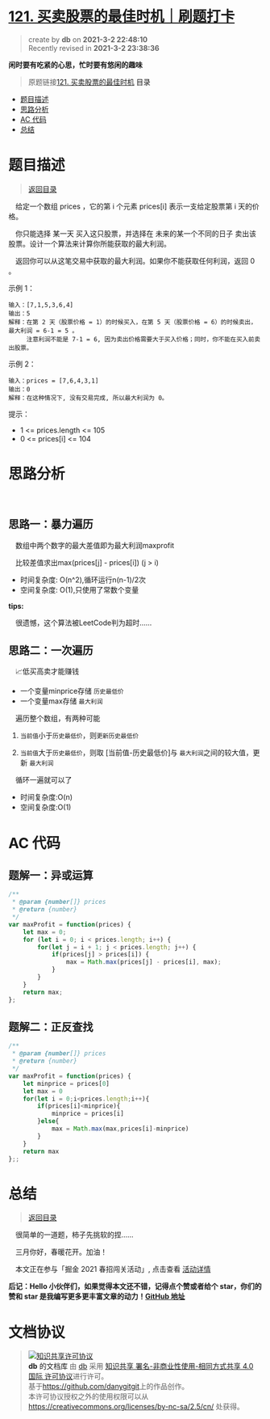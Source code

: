 # [121. 买卖股票的最佳时机｜刷题打卡](https://github.com/danygitgit/document-library)

> create by **db** on **2021-3-2 22:48:10**  
> Recently revised in **2021-3-2 23:38:36**

 **闲时要有吃紧的心思，忙时要有悠闲的趣味**

> 原题链接[121. 买卖股票的最佳时机](https://leetcode-cn.com/problems/best-time-to-buy-and-sell-stock/)
<a id="catalog">目录</a>

- [题目描述](#preface)
- [思路分析](#main-body)
- [AC 代码](#main-body2)
- [总结](#summary)

# <a  id="preface">题目描述</a>

> [返回目录](#catalog)

&emsp;给定一个数组 prices ，它的第 i 个元素 prices[i] 表示一支给定股票第 i 天的价格。

&emsp;你只能选择 某一天 买入这只股票，并选择在 未来的某一个不同的日子 卖出该股票。设计一个算法来计算你所能获取的最大利润。

&emsp;返回你可以从这笔交易中获取的最大利润。如果你不能获取任何利润，返回 0 。

示例 1：
```
输入：[7,1,5,3,6,4]
输出：5
解释：在第 2 天（股票价格 = 1）的时候买入，在第 5 天（股票价格 = 6）的时候卖出，最大利润 = 6-1 = 5 。
     注意利润不能是 7-1 = 6, 因为卖出价格需要大于买入价格；同时，你不能在买入前卖出股票。
```
示例 2：
```
输入：prices = [7,6,4,3,1]
输出：0
解释：在这种情况下, 没有交易完成, 所以最大利润为 0。
```

提示：

- 1 <= prices.length <= 105
- 0 <= prices[i] <= 104


# <a  id="main-body">思路分析</a>

&emsp;

## 思路一：暴力遍历

&emsp;数组中两个数字的最大差值即为最大利润maxprofit

&emsp;比较差值求出max(prices[j] - prices[i]) (j > i)

- 时间复杂度: O(n^2),循环运行n(n-1)/2次
- 空间复杂度: O(1),只使用了常数个变量
  
**tips:**

&emsp;很遗憾，这个算法被LeetCode判为超时……
## 思路二：一次遍历

&emsp;📈低买高卖才能赚钱

- 一个变量minprice存储 `历史最低价`
- 一个变量max存储 `最大利润`

&emsp;遍历整个数组，有两种可能

1. `当前值`小于`历史最低价`，则`更新历史最低价`
   
2. `当前值`大于`历史最低价`，则取 [当前值-历史最低价]与 `最大利润`之间的较大值，更新 `最大利润`

&emsp;循环一遍就可以了

- 时间复杂度:O(n)
- 空间复杂度:O(1)


# <a  id="main-body2">AC 代码</a>

## 题解一：异或运算

```js
/**
 * @param {number[]} prices
 * @return {number}
 */
var maxProfit = function(prices) {
    let max = 0;
    for (let i = 0; i < prices.length; i++) {
        for(let j = i + 1; j < prices.length; j++) {
            if(prices[j] > prices[i]) {
                max = Math.max(prices[j] - prices[i], max);
            }
        } 
    }
    return max;
};
```
## 题解二：正反查找

```js
/**
 * @param {number[]} prices
 * @return {number}
 */
var maxProfit = function(prices) {
    let minprice = prices[0]
    let max = 0
    for(let i = 0;i<prices.length;i++){
        if(prices[i]<minprice){
            minprice = prices[i]
        }else{
            max = Math.max(max,prices[i]-minprice)
        }
    }
    return max
};;
```
# <a  id="summary">总结</a>

> [返回目录](#catalog)
> 
&emsp;很简单的一道题，柿子先挑软的捏……

&emsp;三月你好，春暖花开。加油！

&emsp;本文正在参与「掘金 2021 春招闯关活动」, 点击查看 [活动详情](https://juejin.cn/post/6933147477399109640)

**后记：Hello 小伙伴们，如果觉得本文还不错，记得点个赞或者给个 star，你们的赞和 star 是我编写更多更丰富文章的动力！[GitHub 地址](https://github.com/danygitgit/document-library)**

# 文档协议

> <a rel="license" href="http://creativecommons.org/licenses/by-nc-sa/4.0/"><img alt="知识共享许可协议" style="border-width:0" src="https://user-gold-cdn.xitu.io/2018/12/23/167d9537f3e29c99?w=88&h=31&f=png&s=1888" /></a><br /><a xmlns:dct="http://purl.org/dc/terms/" property="dct:title">**db** 的文档库</a> 由 <a xmlns:cc="http://creativecommons.org/ns#" href="db" property="cc:attributionName" rel="cc:attributionURL">db</a> 采用 <a rel="license" href="http://creativecommons.org/licenses/by-nc-sa/4.0/">知识共享 署名-非商业性使用-相同方式共享 4.0 国际 许可协议</a>进行许可。<br />基于<a xmlns:dct="http://purl.org/dc/terms/" href="https://github.com/danygitgit" rel="dct:source">https://github.com/danygitgit</a>上的作品创作。<br />本许可协议授权之外的使用权限可以从 <a xmlns:cc="http://creativecommons.org/ns#" href="https://creativecommons.org/licenses/by-nc-sa/2.5/cn/" rel="cc:morePermissions">https://creativecommons.org/licenses/by-nc-sa/2.5/cn/</a> 处获得。
